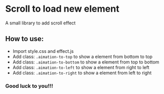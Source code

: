 # Scroll to load new element
A small library to add scroll effect
## How to use:
- Import style.css and effect.js
- Add class: `.aimation-to-top` to show a element from bottom to top
- Add class: `.aimation-to-bottom` to show a element from top to bottom
- Add class: `.aimation-to-left` to show a element from right to left
- Add class: `.aimation-to-right` to show a element from left to right

### Good luck to you!!!
